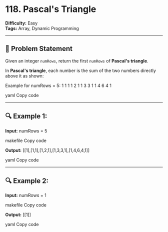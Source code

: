 # 118. Pascal's Triangle

**Difficulty:** Easy  
**Tags:** Array, Dynamic Programming

---

## 🧩 Problem Statement

Given an integer `numRows`, return the first `numRows` of **Pascal's triangle**.

In **Pascal's triangle**, each number is the sum of the two numbers directly above it as shown:

Example for numRows = 5:
1
1 1
1 2 1
1 3 3 1
1 4 6 4 1

yaml
Copy code

---

## 🔍 Example 1:

**Input:**
numRows = 5

makefile
Copy code

**Output:**
[[1],[1,1],[1,2,1],[1,3,3,1],[1,4,6,4,1]]

yaml
Copy code

---

## 🔍 Example 2:

**Input:**
numRows = 1

makefile
Copy code

**Output:**
[[1]]

yaml
Copy code
